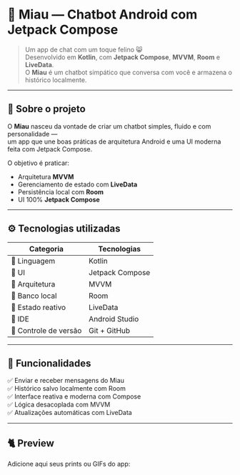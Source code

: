 # 🐾 Miau — Chatbot Android com Jetpack Compose

> Um app de chat com um toque felino 😸  
> Desenvolvido em **Kotlin**, com **Jetpack Compose**, **MVVM**, **Room** e **LiveData**.  
> O **Miau** é um chatbot simpático que conversa com você e armazena o histórico localmente.

---

## 🧠 Sobre o projeto

O **Miau** nasceu da vontade de criar um chatbot simples, fluido e com personalidade —  
um app que une boas práticas de arquitetura Android e uma UI moderna feita com Jetpack Compose.

O objetivo é praticar:
- Arquitetura **MVVM**
- Gerenciamento de estado com **LiveData**
- Persistência local com **Room**
- UI 100% **Jetpack Compose**

---

## ⚙️ Tecnologias utilizadas

| Categoria | Tecnologias |
|------------|-------------|
| 🧠 Linguagem | Kotlin |
| 🎨 UI | Jetpack Compose |
| 🧩 Arquitetura | MVVM |
| 💾 Banco local | Room |
| 🔄 Estado reativo | LiveData |
| 🧰 IDE | Android Studio |
| 🐙 Controle de versão | Git + GitHub |

---

## 📱 Funcionalidades

✅ Enviar e receber mensagens do Miau  
✅ Histórico salvo localmente com Room  
✅ Interface reativa e moderna com Compose  
✅ Lógica desacoplada com MVVM  
✅ Atualizações automáticas com LiveData  

---

## 🐈 Preview

Adicione aqui seus prints ou GIFs do app:


 
